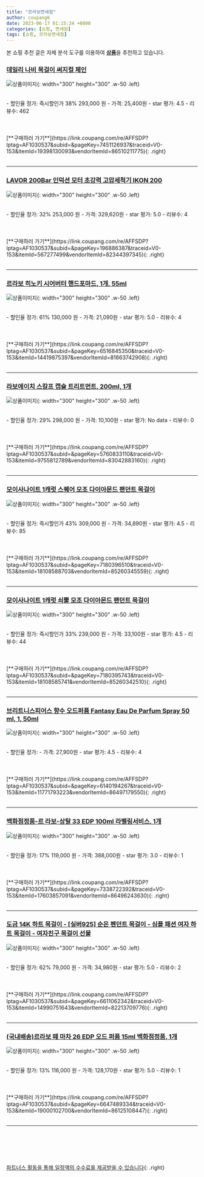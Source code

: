 ```yaml
---
title: "르라보면세점"
author: coupang6
date: 2023-06-17 01:15:24 +0800
categories: [쇼핑, 면세점]
tags: [쇼핑, 르라보면세점]
---
```


본 쇼핑 추천 글은 자체 분석 도구를 이용하여 [**상품**](https://link.coupang.com/a/bao1ui)을 추천하고 있습니다.

### [데일리 나비 목걸이 써지컬 체인](https://link.coupang.com/re/AFFSDP?lptag=AF1030537&subid=&pageKey=7451126937&traceid=V0-153&itemId=19398130093&vendorItemId=86510211775)

![상품이미지](https://thumbnail10.coupangcdn.com/thumbnails/remote/230x230ex/image/vendor_inventory/27eb/44000284f0597d40cb9c52a6aa83d00817ce8fdec9738ca0baec4fd4c27c.png){: width="300" height="300" .w-50 .left}


<br>
- 할인율 정가: 즉시할인가 38%  293,000   원
- 가격: 25,400원
- star 평가: 4.5
- 리뷰수: 462
<br>
<br>
<br>
<br>
[**구매하러 가기**](https://link.coupang.com/re/AFFSDP?lptag=AF1030537&subid=&pageKey=7451126937&traceid=V0-153&itemId=19398130093&vendorItemId=86510211775){: .right}
<br>
<br>

---

### [LAVOR 200Bar 인덕션 모터 초강력 고압세척기 IKON 200](https://link.coupang.com/re/AFFSDP?lptag=AF1030537&subid=&pageKey=196886387&traceid=V0-153&itemId=567277499&vendorItemId=82344397345)

![상품이미지](https://thumbnail9.coupangcdn.com/thumbnails/remote/230x230ex/image/retail/images/1005868663734024-4aa41f18-ca0a-4a9d-8bba-e07e98c118bc.jpg){: width="300" height="300" .w-50 .left}


<br>
- 할인율 정가: 32%  253,000   원
- 가격: 329,620원
- star 평가: 5.0
- 리뷰수: 4
<br>
<br>
<br>
<br>
[**구매하러 가기**](https://link.coupang.com/re/AFFSDP?lptag=AF1030537&subid=&pageKey=196886387&traceid=V0-153&itemId=567277499&vendorItemId=82344397345){: .right}
<br>
<br>

---

### [르라보 히노키 시어버터 핸드포마드, 1개, 55ml](https://link.coupang.com/re/AFFSDP?lptag=AF1030537&subid=&pageKey=6516845350&traceid=V0-153&itemId=14419875397&vendorItemId=81663742908)

![상품이미지](https://thumbnail10.coupangcdn.com/thumbnails/remote/230x230ex/image/vendor_inventory/6f63/7b7bad957ba900bdcfbbe578247aa33c175c49e743e222c0a0977f0a04da.jpg){: width="300" height="300" .w-50 .left}


<br>
- 할인율 정가: 61%  130,000   원
- 가격: 21,090원
- star 평가: 5.0
- 리뷰수: 4
<br>
<br>
<br>
<br>
[**구매하러 가기**](https://link.coupang.com/re/AFFSDP?lptag=AF1030537&subid=&pageKey=6516845350&traceid=V0-153&itemId=14419875397&vendorItemId=81663742908){: .right}
<br>
<br>

---

### [라보에이치 스칼프 캡슐 트리트먼트, 200ml, 1개](https://link.coupang.com/re/AFFSDP?lptag=AF1030537&subid=&pageKey=5760833110&traceid=V0-153&itemId=9755812789&vendorItemId=83042883160)

![상품이미지](https://thumbnail8.coupangcdn.com/thumbnails/remote/230x230ex/image/vendor_inventory/6e8b/47779b70dd3956fab3f6beff918d5b88b672544b92b935d207f451ec62b0.jpeg){: width="300" height="300" .w-50 .left}


<br>
- 할인율 정가: 29%  298,000   원
- 가격: 10,100원
- star 평가: No data
- 리뷰수: 0
<br>
<br>
<br>
<br>
[**구매하러 가기**](https://link.coupang.com/re/AFFSDP?lptag=AF1030537&subid=&pageKey=5760833110&traceid=V0-153&itemId=9755812789&vendorItemId=83042883160){: .right}
<br>
<br>

---

### [모이사나이트 1캐럿 스퀘어 모조 다이아몬드 팬던트 목걸이](https://link.coupang.com/re/AFFSDP?lptag=AF1030537&subid=&pageKey=7180396510&traceid=V0-153&itemId=18108588703&vendorItemId=85260345559)

![상품이미지](https://thumbnail7.coupangcdn.com/thumbnails/remote/230x230ex/image/vendor_inventory/64a7/d42e23ec02b8ea1d6f73888eef052a1c99340e9d41914b68941a2471d7ed.jpg){: width="300" height="300" .w-50 .left}


<br>
- 할인율 정가: 즉시할인가 43%  309,000   원
- 가격: 34,890원
- star 평가: 4.5
- 리뷰수: 85
<br>
<br>
<br>
<br>
[**구매하러 가기**](https://link.coupang.com/re/AFFSDP?lptag=AF1030537&subid=&pageKey=7180396510&traceid=V0-153&itemId=18108588703&vendorItemId=85260345559){: .right}
<br>
<br>

---

### [모이사나이트 1캐럿 쇠뿔 모조 다이아몬드 팬던트 목걸이](https://link.coupang.com/re/AFFSDP?lptag=AF1030537&subid=&pageKey=7180395743&traceid=V0-153&itemId=18108585741&vendorItemId=85260342510)

![상품이미지](https://thumbnail8.coupangcdn.com/thumbnails/remote/230x230ex/image/vendor_inventory/8153/6fe77bcde0d36b33c6732ce10a11ee0698377dcdced39d86ba1b5770b4b7.jpg){: width="300" height="300" .w-50 .left}


<br>
- 할인율 정가: 즉시할인가 33%  239,000   원
- 가격: 33,100원
- star 평가: 4.5
- 리뷰수: 44
<br>
<br>
<br>
<br>
[**구매하러 가기**](https://link.coupang.com/re/AFFSDP?lptag=AF1030537&subid=&pageKey=7180395743&traceid=V0-153&itemId=18108585741&vendorItemId=85260342510){: .right}
<br>
<br>

---

### [브리트니스피어스 향수 오드퍼퓸 Fantasy Eau De Parfum Spray 50 ml, 1, 50ml](https://link.coupang.com/re/AFFSDP?lptag=AF1030537&subid=&pageKey=6140194267&traceid=V0-153&itemId=11771793223&vendorItemId=86497179550)

![상품이미지](https://thumbnail7.coupangcdn.com/thumbnails/remote/230x230ex/image/vendor_inventory/9d74/ea565f53326a4739cb3d1fc35eaf1a41bf825c178ccd7d03da99f1582ae7.jpg){: width="300" height="300" .w-50 .left}


<br>
- 할인율 정가: 
- 가격: 27,900원
- star 평가: 4.5
- 리뷰수: 4
<br>
<br>
<br>
<br>
[**구매하러 가기**](https://link.coupang.com/re/AFFSDP?lptag=AF1030537&subid=&pageKey=6140194267&traceid=V0-153&itemId=11771793223&vendorItemId=86497179550){: .right}
<br>
<br>

---

### [백화점정품-르 라보-상탈 33 EDP 100ml 라벨링서비스, 1개](https://link.coupang.com/re/AFFSDP?lptag=AF1030537&subid=&pageKey=7338722392&traceid=V0-153&itemId=17603857091&vendorItemId=86496243630)

![상품이미지](https://thumbnail10.coupangcdn.com/thumbnails/remote/230x230ex/image/vendor_inventory/982b/d52a3386a7b650f43fe097d1fc89b9fbe605d9af0ec079a4b9f408d86520.jpg){: width="300" height="300" .w-50 .left}


<br>
- 할인율 정가: 17%  119,000   원
- 가격: 388,000원
- star 평가: 3.0
- 리뷰수: 1
<br>
<br>
<br>
<br>
[**구매하러 가기**](https://link.coupang.com/re/AFFSDP?lptag=AF1030537&subid=&pageKey=7338722392&traceid=V0-153&itemId=17603857091&vendorItemId=86496243630){: .right}
<br>
<br>

---

### [도금 14K 하트 목걸이 - [실버925] 순은 펜던트 목걸이 - 심플 패션 여자 하트 목걸이 - 여자친구 목걸이 선물](https://link.coupang.com/re/AFFSDP?lptag=AF1030537&subid=&pageKey=6611062342&traceid=V0-153&itemId=14990751643&vendorItemId=82213709776)

![상품이미지](https://thumbnail6.coupangcdn.com/thumbnails/remote/230x230ex/image/vendor_inventory/5ef7/3e266a38b41713d466974432adce35bb6049f263c64eb78d05922f81270f.jpg){: width="300" height="300" .w-50 .left}


<br>
- 할인율 정가: 62%  79,000   원
- 가격: 34,980원
- star 평가: 5.0
- 리뷰수: 2
<br>
<br>
<br>
<br>
[**구매하러 가기**](https://link.coupang.com/re/AFFSDP?lptag=AF1030537&subid=&pageKey=6611062342&traceid=V0-153&itemId=14990751643&vendorItemId=82213709776){: .right}
<br>
<br>

---

### [(국내배송)르라보 떼 마차 26 EDP 오드 퍼퓸 15ml 백화점정품, 1개](https://link.coupang.com/re/AFFSDP?lptag=AF1030537&subid=&pageKey=6647489334&traceid=V0-153&itemId=19000102700&vendorItemId=86125108447)

![상품이미지](https://thumbnail6.coupangcdn.com/thumbnails/remote/230x230ex/image/vendor_inventory/4d67/0fcad636540df28e17391995b7d7de0e36a5160eeb7507d9da86b9ef009a.jpg){: width="300" height="300" .w-50 .left}


<br>
- 할인율 정가: 13%  116,000   원
- 가격: 128,170원
- star 평가: 5.0
- 리뷰수: 1
<br>
<br>
<br>
<br>
[**구매하러 가기**](https://link.coupang.com/re/AFFSDP?lptag=AF1030537&subid=&pageKey=6647489334&traceid=V0-153&itemId=19000102700&vendorItemId=86125108447){: .right}
<br>
<br>

---
<br><br><br><br><br> [파트너스 활동을 통해 일정액의 수수료를 제공받을 수 있습니다](https://link.coupang.com/a/bao1ui){: .right}
